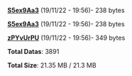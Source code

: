 [**S5ex9Aa3**](/data/S5ex9Aa3.txt) (19/11/22 - 19:56)- 238 bytes

[**S5ex9Aa3**](/data/S5ex9Aa3.txt) (19/11/22 - 19:56)- 238 bytes

[**zPYvUrPU**](/data/zPYvUrPU.txt) (19/11/22 - 19:56)- 349 bytes

**Total Datas**: 3891

**Total Size**: 21.35 MB / 21.3 MB